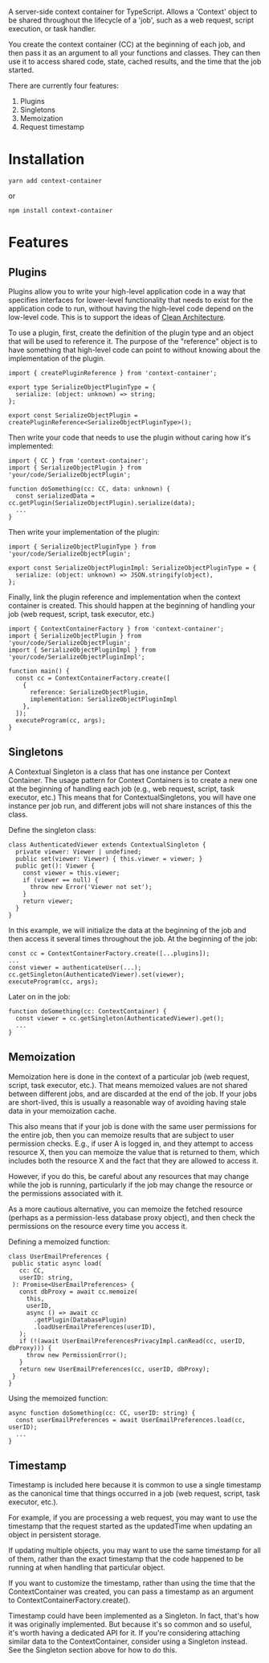A server-side context container for TypeScript. Allows a 'Context' object to be
shared throughout the lifecycle of a 'job', such as a web request, script
execution, or task handler.

You create the context container (CC) at the beginning of each job, and then
pass it as an argument to all your functions and classes. They can then use it
to access shared code, state, cached results, and the time that the job started.

There are currently four features:

1. Plugins
2. Singletons
3. Memoization
4. Request timestamp

# Installation

```
yarn add context-container
```

or

```
npm install context-container
```

# Features

## Plugins

Plugins allow you to write your high-level application code in a way that
specifies interfaces for lower-level functionality that needs to exist for the
application code to run, without having the high-level code depend on the
low-level code. This is to support the ideas of
[Clean Architecture](https://blog.cleancoder.com/uncle-bob/2012/08/13/the-clean-architecture.html).

To use a plugin, first, create the definition of the plugin type and an object
that will be used to reference it. The purpose of the "reference" object is to
have something that high-level code can point to without knowing about the
implementation of the plugin.

```
import { createPluginReference } from 'context-container';

export type SerializeObjectPluginType = {
  serialize: (object: unknown) => string;
};

export const SerializeObjectPlugin = createPluginReference<SerializeObjectPluginType>();
```

Then write your code that needs to use the plugin without caring how it's
implemented:

```
import { CC } from 'context-container';
import { SerializeObjectPlugin } from 'your/code/SerializeObjectPlugin';

function doSomething(cc: CC, data: unknown) {
  const serializedData = cc.getPlugin(SerializeObjectPlugin).serialize(data);
  ...
}
```

Then write your implementation of the plugin:

```
import { SerializeObjectPluginType } from 'your/code/SerializeObjectPlugin';

export const SerializeObjectPluginImpl: SerializeObjectPluginType = {
  serialize: (object: unknown) => JSON.stringify(object),
};
```

Finally, link the plugin reference and implementation when the context container
is created. This should happen at the beginning of handling your job (web
request, script, task executor, etc.)

```
import { ContextContainerFactory } from 'context-container';
import { SerializeObjectPlugin } from 'your/code/SerializeObjectPlugin';
import { SerializeObjectPluginImpl } from 'your/code/SerializeObjectPluginImpl';

function main() {
  const cc = ContextContainerFactory.create([
    {
      reference: SerializeObjectPlugin,
      implementation: SerializeObjectPluginImpl
    },
  ]);
  executeProgram(cc, args);
}
```

## Singletons

A Contextual Singleton is a class that has one instance per Context Container.
The usage pattern for Context Containers is to create a new one at the beginning
of handling each job (e.g., web request, script, task executor, etc.) This means
that for ContextualSingletons, you will have one instance per job run, and
different jobs will not share instances of this the class.

Define the singleton class:

```
class AuthenticatedViewer extends ContextualSingleton {
  private viewer: Viewer | undefined;
  public set(viewer: Viewer) { this.viewer = viewer; }
  public get(): Viewer {
    const viewer = this.viewer;
    if (viewer == null) {
      throw new Error('Viewer not set');
    }
    return viewer;
  }
}
```

In this example, we will initialize the data at the beginning of the job and
then access it several times throughout the job. At the beginning of the job:

```
const cc = ContextContainerFactory.create([...plugins]);
...
const viewer = authenticateUser(...);
cc.getSingleton(AuthenticatedViewer).set(viewer);
executeProgram(cc, args);
```

Later on in the job:

```
function doSomething(cc: ContextContainer) {
  const viewer = cc.getSingleton(AuthenticatedViewer).get();
  ...
}
```

## Memoization

Memoization here is done in the context of a particular job (web request,
script, task executor, etc.). That means memoized values are not shared between
different jobs, and are discarded at the end of the job. If your jobs are
short-lived, this is usually a reasonable way of avoiding having stale data in
your memoization cache.

This also means that if your job is done with the same user permissions for the
entire job, then you can memoize results that are subject to user permission
checks. E.g., if user A is logged in, and they attempt to access resource X,
then you can memoize the value that is returned to them, which includes both the
resource X and the fact that they are allowed to access it.

However, if you do this, be careful about any resources that may change while
the job is running, particularly if the job may change the resource or the
permissions associated with it.

As a more cautious alternative, you can memoize the fetched resource (perhaps as
a permission-less database proxy object), and then check the permissions on the
resource every time you access it.

Defining a memoized function:

```
class UserEmailPreferences {
 public static async load(
   cc: CC,
   userID: string,
 ): Promise<UserEmailPreferences> {
   const dbProxy = await cc.memoize(
     this,
     userID,
     async () => await cc
       .getPlugin(DatabasePlugin)
       .loadUserEmailPreferences(userID),
   );
   if (!(await UserEmailPreferencesPrivacyImpl.canRead(cc, userID, dbProxy))) {
     throw new PermissionError();
   }
   return new UserEmailPreferences(cc, userID, dbProxy);
 }
}
```

Using the memoized function:

```
async function doSomething(cc: CC, userID: string) {
  const userEmailPreferences = await UserEmailPreferences.load(cc, userID);
  ...
}
```

## Timestamp

Timestamp is included here because it is common to use a single timestamp as the
canonical time that things occurred in a job (web request, script, task
executor, etc.).

For example, if you are processing a web request, you may want to use the
timestamp that the request started as the updatedTime when updating an object in
persistent storage.

If updating multiple objects, you may want to use the same timestamp for all of
them, rather than the exact timestamp that the code happened to be running at
when handling that particular object.

If you want to customize the timestamp, rather than using the time that the
ContextContainer was created, you can pass a timestamp as an argument to
ContextContainerFactory.create().

Timestamp could have been implemented as a Singleton. In fact, that's how it was
originally implemented. But because it's so common and so useful, it's worth
having a dedicated API for it. If you're considering attaching similar data to
the ContextContainer, consider using a Singleton instead. See the Singleton
section above for how to do this.
